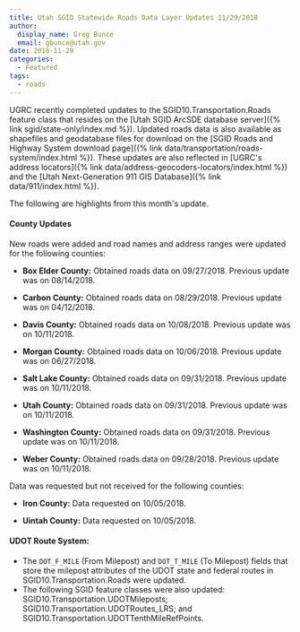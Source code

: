 ```yaml
---
title: Utah SGID Statewide Roads Data Layer Updates 11/29/2018
author:
  display_name: Greg Bunce
  email: gbunce@utah.gov
date: 2018-11-29
categories:
  - Featured
tags:
  - roads
---
```


UGRC recently completed updates to the SGID10.Transportation.Roads feature class that resides on the [Utah SGID ArcSDE database server]({% link sgid/state-only/index.md %}). Updated roads data is also available as shapefiles and geodatabase files for download on the [SGID Roads and Highway System download page]({% link data/transportation/roads-system/index.html %}). These updates are also reflected in [UGRC's address locators]({% link data/address-geocoders-locators/index.html %}) and the [Utah Next-Generation 911 GIS Database]({% link data/911/index.html %}).


The following are highlights from this month's update.

#### County Updates
New roads were added and road names and address ranges were updated for the following counties:

- **Box Elder County:** Obtained roads data on 09/27/2018. Previous update was on 08/14/2018.

- **Carbon County:** Obtained roads data on 08/29/2018. Previous update was on 04/12/2018.

- **Davis County:** Obtained roads data on 10/08/2018. Previous update was on 10/11/2018.

- **Morgan County:** Obtained roads data on 10/06/2018. Previous update was on 06/27/2018.

- **Salt Lake County:** Obtained roads data on 09/31/2018. Previous update was on 10/11/2018.

- **Utah County:** Obtained roads data on 09/31/2018. Previous update was on 10/11/2018.

- **Washington County:** Obtained roads data on 09/31/2018. Previous update was on 10/11/2018.

- **Weber County:** Obtained roads data on 09/28/2018. Previous update was on 10/11/2018.

Data was requested but not received for the following counties:

- **Iron County:** Data requested on 10/05/2018.

- **Uintah County:** Data requested on 10/05/2018.

#### UDOT Route System:

- The `DOT_F_MILE` (From Milepost) and `DOT_T_MILE` (To Milepost) fields that store the milepost attributes of the UDOT state and federal routes in SGID10.Transportation.Roads were updated.
- The following SGID feature classes were also updated: SGID10.Transportation.UDOTMileposts; SGID10.Transportation.UDOTRoutes_LRS; and SGID10.Transportation.UDOTTenthMileRefPoints.
